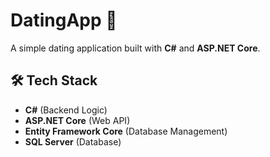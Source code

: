 # DatingApp 🚀
A simple dating application built with **C#** and **ASP.NET Core**.

## 🛠 **Tech Stack**  
- **C#** (Backend Logic)  
- **ASP.NET Core** (Web API)  
- **Entity Framework Core** (Database Management)  
- **SQL Server** (Database)  
